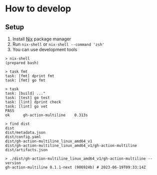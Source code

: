 # How to develop

## Setup

1. Install [Nix](https://nixos.org/) package manager
2. Run `nix-shell` or `nix-shell --command 'zsh'`
3. You can use development tools

```console
> nix-shell
(prepared bash)

> task fmt
task: [fmt] dprint fmt
task: [fmt] go fmt

> task
task: [build] ..."
task: [test] go test
task: [lint] dprint check
task: [lint] go vet
PASS
ok      gh-action-multiline    0.313s

> find dist
dist
dist/metadata.json
dist/config.yaml
dist/gh-action-multiline_linux_amd64_v1
dist/gh-action-multiline_linux_amd64_v1/gh-action-multiline
dist/artifacts.json

> ./dist/gh-action-multiline_linux_amd64_v1/gh-action-multiline --version
gh-action-multiline 0.1.1-next (906924b) # 2023-06-19T09:33:14Z
```
